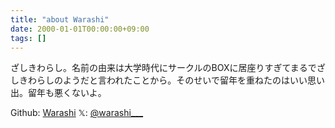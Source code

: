 ```yaml
---
title: "about Warashi"
date: 2000-01-01T00:00:00+09:00
tags: []
---
```


ざしきわらし。名前の由来は大学時代にサークルのBOXに居座りすぎてまるでざしきわらしのようだと言われたことから。そのせいで留年を重ねたのはいい思い出。留年も悪くないよ。

Github: [Warashi](https://github.com/Warashi)
𝕏: [@warashi___](https://x.com/warashi___)
